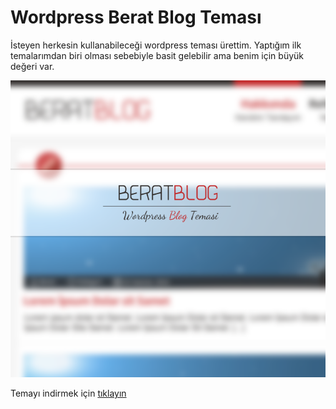 # Wordpress Berat Blog Teması

İsteyen herkesin kullanabileceği wordpress teması ürettim. Yaptığım ilk temalarımdan biri olması sebebiyle basit gelebilir ama benim için büyük değeri var. 


![](/BeratBlog/screenshot.png)

Temayı indirmek için [tıklayın](https://yadi.sk/d/WCVdB9S6bwKtR)
